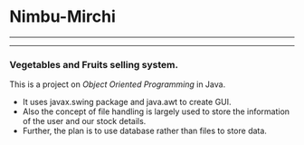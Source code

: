 # Nimbu-Mirchi
--------------
--------------
### Vegetables and Fruits selling system.

This is a project on *Object Oriented Programming* in Java.
* It uses javax.swing package and java.awt to create GUI.
* Also the concept of file handling is largely used to store the information of the user and our stock details.
* Further, the plan is to use database rather than files to store data.
